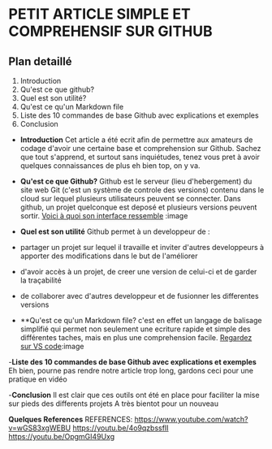 # PETIT ARTICLE SIMPLE ET COMPREHENSIF SUR GITHUB
## Plan detaillé
1. Introduction
2. Qu'est ce que github?
3. Quel est son utilité?
4. Qu'est ce qu'un Markdown file
5. Liste des 10 commandes de base Github avec explications et exemples
6. Conclusion
- **Introduction**
Cet article a été ecrit afin de permettre aux amateurs de codage d'avoir une certaine base et comprehension sur Github. 
Sachez que tout s'apprend, et surtout sans inquiétudes, tenez vous pret à avoir quelques connaissances de plus
eh bien top, on y va.

- **Qu'est ce que Github?**
Github est le serveur (lieu d'hebergement) du site web Git (c'est un système de controle des versions) contenu dans le cloud sur lequel plusieurs utilisateurs peuvent se connecter. 
Dans github, un projet quelconque est deposé et plusieurs versions peuvent sortir.
[Voici à quoi son interface ressemble](https://share.google/images/ThkTHLwD7EfsGBIyt) :image

- **Quel est son utilité**
Github permet  à un developpeur de :
- partager un projet sur lequel il travaille et inviter d'autres developpeurs à apporter des modifications dans le but de l'améliorer
- d'avoir accès à un projet, de creer une version de celui-ci et de garder la traçabilité
- de collaborer avec d'autres developpeur et de fusionner les differentes versions

- **Qu'est ce qu'un Markdown file?
c'est en effet un langage de balisage simplifié qui permet non seulement une ecriture rapide et simple des différentes taches, mais en plus une comprehension facile.
[Regardez sur VS code](https://share.google/images/mKxBw7wyE1HDLYvGu):image

-**Liste des 10 commandes de base Github avec explications et exemples**
Eh bien, pourne pas rendre notre article trop long, gardons ceci pour une pratique en vidéo

-**Conclusion**
Il est clair que ces outils ont été en place pour faciliter la mise sur pieds des differents projets
A très bientot pour un nouveau

**Quelques References** 
REFERENCES:   https://www.youtube.com/watch?v=wGS83xgWEBU
https://youtu.be/4o9qzbssfII
https://youtu.be/OpgmGI49Uxg


